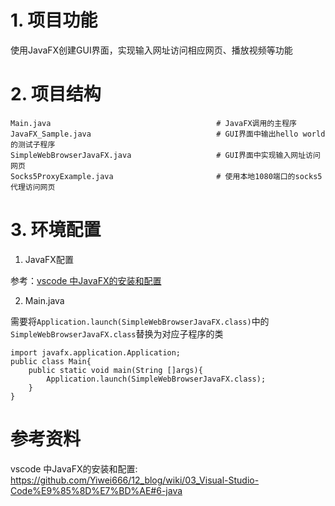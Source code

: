 # 1. 项目功能

使用JavaFX创建GUI界面，实现输入网址访问相应网页、播放视频等功能

# 2. 项目结构

```
Main.java                                     # JavaFX调用的主程序
JavaFX_Sample.java                            # GUI界面中输出hello world的测试子程序
SimpleWebBrowserJavaFX.java                   # GUI界面中实现输入网址访问网页
Socks5ProxyExample.java                       # 使用本地1080端口的socks5代理访问网页
```


# 3. 环境配置

1. JavaFX配置

参考：[vscode 中JavaFX的安装和配置](https://github.com/Yiwei666/12_blog/wiki/03_Visual-Studio-Code%E9%85%8D%E7%BD%AE#6-java)

2. Main.java

需要将`Application.launch(SimpleWebBrowserJavaFX.class)`中的`SimpleWebBrowserJavaFX.class`替换为对应子程序的类

```
import javafx.application.Application;
public class Main{
    public static void main(String []args){
        Application.launch(SimpleWebBrowserJavaFX.class);
    }
}
```



# 参考资料

vscode 中JavaFX的安装和配置: https://github.com/Yiwei666/12_blog/wiki/03_Visual-Studio-Code%E9%85%8D%E7%BD%AE#6-java
